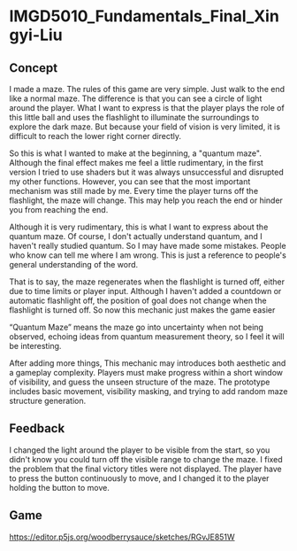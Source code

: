 # IMGD5010_Fundamentals_Final_Xingyi-Liu


## Concept
I made a maze. The rules of this game are very simple. Just walk to the end like a normal maze. The difference is that you can see a circle of light around the player. What I want to express is that the player plays the role of this little ball and uses the flashlight to illuminate the surroundings to explore the dark maze. But because your field of vision is very limited, it is difficult to reach the lower right corner directly.

So this is what I wanted to make at the beginning, a "quantum maze". Although the final effect makes me feel a little rudimentary, in the first version I tried to use shaders but it was always unsuccessful and disrupted my other functions. However, you can see that the most important mechanism was still made by me. Every time the player turns off the flashlight, the maze will change. This may help you reach the end or hinder you from reaching the end.

Although it is very rudimentary, this is what I want to express about the quantum maze. Of course, I don't actually understand quantum, and I haven't really studied quantum. So I may have made some mistakes. People who know can tell me where I am wrong. This is just a reference to people's general understanding of the word.

That is to say, the maze regenerates when the flashlight is turned off, either due to time limits or player input. Although I haven't added a countdown or automatic flashlight off, the position of goal does not change when the flashlight is turned off. So now this mechanic just makes the game easier

“Quantum Maze” means the maze go into uncertainty when not being observed, echoing ideas from quantum measurement theory, so I feel it will be interesting.

After adding more things, This mechanic may introduces both aesthetic and a gameplay complexity. Players must make progress within a short window of visibility, and guess the unseen structure of the maze. The prototype includes basic movement, visibility masking, and trying to add random maze structure generation.

## Feedback
I changed the light around the player to be visible from the start, so you didn't know you could turn off the visible range to change the maze.
I fixed the problem that the final victory titles were not displayed.
The player have to press the button continuously to move, and I changed it to the player holding the button to move.


## Game
https://editor.p5js.org/woodberrysauce/sketches/RGvJE851W
